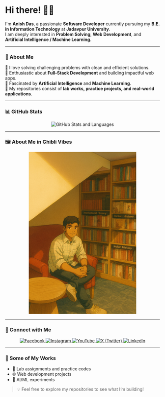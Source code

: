 # Hi there! 👋🏼  
I'm **Anish Das**, a passionate **Software Developer** currently pursuing my **B.E. in Information Technology** at **Jadavpur University**.  
I am deeply interested in **Problem Solving**, **Web Development**, and **Artificial Intelligence / Machine Learning**.  

---

### 🚀 About Me  
🔹 I love solving challenging problems with clean and efficient solutions.  
🔹 Enthusiastic about **Full-Stack Development** and building impactful web apps.  
🔹 Fascinated by **Artificial Intelligence** and **Machine Learning**.  
🔹 My repositories consist of **lab works, practice projects, and real-world applications**.  

---

### 📊 GitHub Stats  
<p align="center">
  <img src="02a28d7c-9e86-4b45-a071-0f073a07fbde.png" alt="GitHub Stats and Languages" width="600"/>
</p>

---

### 🖼️ About Me in Ghibli Vibes  
<p align="center">
  <img src="ghibli.png" alt="Ghibli Style Portrait" width="350"/>
</p>

---

### 🔗 Connect with Me  
<p align="center">
  <a href="https://facebook.com/yourprofile" target="_blank">
    <img src="https://cdn-icons-png.flaticon.com/512/124/124010.png" alt="Facebook" width="40"/>
  </a>
  <a href="https://instagram.com/yourprofile" target="_blank">
    <img src="https://cdn-icons-png.flaticon.com/512/2111/2111463.png" alt="Instagram" width="40"/>
  </a>
  <a href="https://youtube.com/yourchannel" target="_blank">
    <img src="https://cdn-icons-png.flaticon.com/512/1384/1384060.png" alt="YouTube" width="40"/>
  </a>
  <a href="https://x.com/yourprofile" target="_blank">
    <img src="https://cdn-icons-png.flaticon.com/512/733/733579.png" alt="X (Twitter)" width="40"/>
  </a>
  <a href="https://linkedin.com/in/yourprofile" target="_blank">
    <img src="https://cdn-icons-png.flaticon.com/512/174/174857.png" alt="LinkedIn" width="40"/>
  </a>
</p>

---

### 📂 Some of My Works  
- 🚀 Lab assignments and practice codes  
- 🌐 Web development projects  
- 🤖 AI/ML experiments  

> 💡 Feel free to explore my repositories to see what I’m building!  
